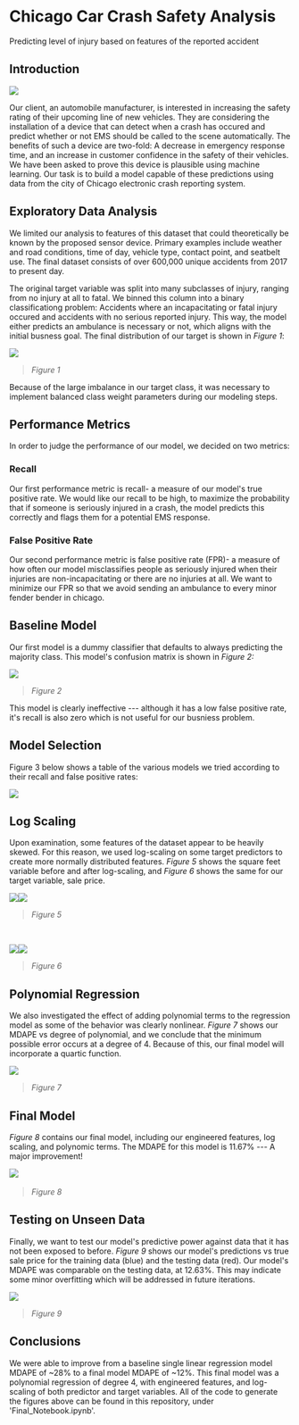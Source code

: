 # Chicago Car Crash Safety Analysis

Predicting level of injury based on features of the reported accident

## **Introduction**


![](./images//media/image1.jpeg)


Our client, an automobile manufacturer, is interested in increasing the safety rating of their upcoming line of new vehicles. They are considering the installation of a device that can detect when a crash has occured and predict whether or not EMS should be called to the scene automatically. The benefits of such a device are two-fold: A decrease in emergency response time, and an increase in customer confidence in the safety of their vehicles. We have been asked to prove this device is plausible using machine learning. Our task is to build a model capable of these predictions using data from the city of Chicago electronic crash reporting system. 


## **Exploratory Data Analysis**

We limited our analysis to features of this dataset that could theoretically be known by the proposed sensor device. Primary examples include weather and road conditions, time of day, vehicle type, contact point, and seatbelt use. The final dataset consists of over 600,000 unique accidents from 2017 to present day. 


The original target variable was split into many subclasses of injury, ranging from no injury at all to fatal. We binned this column into a binary classificationg problem: Accidents where an incapacitating or fatal injury occured and accidents with no serious reported injury. This way, the model either predicts an ambulance is necessary or not, which aligns with the initial busness goal. The final distribution of our target is shown in *Figure 1*:


![](./images//media/image2.png)

> *Figure 1*

Because of the large imbalance in our target class, it was necessary to implement balanced class weight parameters during our modeling steps. 

## **Performance Metrics**

In order to judge the performance of our model, we decided on two metrics:

### **Recall**

Our first performance metric is recall- a measure of our model's true positive rate. We would like our recall to be high, to maximize the probability that if someone is seriously injured in a crash, the model predicts this correctly and flags them for a potential EMS response.

### **False Positive Rate**

Our second performance metric is false positive rate (FPR)- a measure of how often our model misclassifies people as seriously injured when their injuries are non-incapacitating or there are no injuries at all. We want to minimize our FPR so that we avoid sending an ambulance to every minor fender bender in chicago.




## **Baseline Model**

Our first model is a dummy classifier that defaults to always predicting the majority class. This model's confusion matrix is shown in *Figure 2:*

![](./images//media/image3.png)

> *Figure 2*

This model is clearly ineffective --- although it has a low false positive rate, it's recall is also zero which is not useful for our busniess problem.

## **Model Selection**

Figure 3 below shows a table of the various models we tried according to their recall and false positive rates:

![](./images//media/image4.png)

## **Log Scaling**

Upon examination, some features of the dataset appear to be heavily
skewed. For this reason, we used log-scaling on some target predictors
to create more normally distributed features. *Figure 5* shows the
square feet variable before and after log-scaling, and *Figure 6* shows
the same for our target variable, sale price.

![](./images//media/image3.png)![](./images//media/image1.png)

> *Figure 5*

&nbsp;
&nbsp;
&nbsp;
&nbsp;

![](./images//media/image4.png)![](./images//media/image6.png)

> *Figure 6*

## **Polynomial Regression**

We also investigated the effect of adding polynomial terms to the
regression model as some of the behavior was clearly nonlinear. *Figure
7* shows our MDAPE vs degree of polynomial, and we conclude that the
minimum possible error occurs at a degree of 4. Because of this, our
final model will incorporate a quartic function.

![](./images//media/image2.png)

> *Figure 7*

## **Final Model**

*Figure 8* contains our final model, including our engineered features,
log scaling, and polynomic terms. The MDAPE for this model is 11.67% ---
A major improvement!

​​![](./images//media/image12.png)
> *Figure 8*

## **Testing on Unseen Data**

Finally, we want to test our model's predictive power against data that
it has not been exposed to before. *Figure 9* shows our model's
predictions vs true sale price for the training data (blue) and the
testing data (red). Our model's MDAPE was comparable on the testing
data, at 12.63%. This may indicate some minor overfitting which will be
addressed in future iterations.

![](./images//media/image8.png)
>*Figure 9*

## **Conclusions**

We were able to improve from a baseline single linear regression model
MDAPE of \~28% to a final model MDAPE of \~12%. This final model was a
polynomial regression of degree 4, with engineered features, and
log-scaling of both predictor and target variables. All of the code to
generate the figures above can be found in this repository, under
'Final_Notebook.ipynb'.